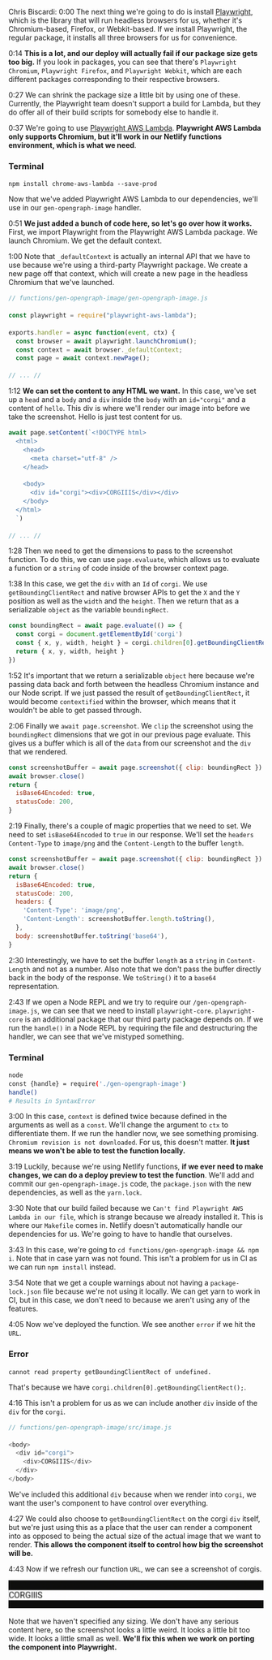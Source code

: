 Chris Biscardi: 0:00 The next thing we're going to do is install [Playwright](https://github.com/microsoft/playwright), which is the library that will run headless browsers for us, whether it's Chromium-based, Firefox, or Webkit-based. If we install Playwright, the regular package, it installs all three browsers for us for convenience.

0:14 **This is a lot, and our deploy will actually fail if our package size gets too big.** If you look in packages, you can see that there's `Playwright Chromium`, `Playwright Firefox`, and `Playwright Webkit`, which are each different packages corresponding to their respective browsers.

0:27 We can shrink the package size a little bit by using one of these. Currently, the Playwright team doesn't support a build for Lambda, but they do offer all of their build scripts for somebody else to handle it.

0:37 We're going to use [Playwright AWS Lambda](https://github.com/alixaxel/chrome-aws-lambda). **Playwright AWS Lambda only supports Chromium, but it'll work in our Netlify functions environment, which is what we need**.

### Terminal

```
npm install chrome-aws-lambda --save-prod
```

Now that we've added Playwright AWS Lambda to our dependencies, we'll use in our `gen-opengraph-image` handler.

0:51 **We just added a bunch of code here, so let's go over how it works.** First, we import Playwright from the Playwright AWS Lambda package. We launch Chromium. We get the default context.

1:00 Note that `_defaultContext` is actually an internal API that we have to use because we're using a third-party Playwright package. We create a new page off that context, which will create a new page in the headless Chromium that we've launched.

```js
// functions/gen-opengraph-image/gen-opengraph-image.js

const playwright = require("playwright-aws-lambda");

exports.handler = async function(event, ctx) {
  const browser = await playwright.launchChromium();
  const context = await browser._defaultContext;
  const page = await context.newPage();

// ... //
```

1:12 **We can set the content to any HTML we want.** In this case, we've set up a `head` and a `body` and a `div` inside the `body` with an `id="corgi"` and a content of `hello`. This div is where we'll render our image into before we take the screenshot. Hello is just test content for us.

```js
await page.setContent(`<!DOCTYPE html>
  <html>
    <head>
      <meta charset="utf-8" />
    </head>
  
    <body>
      <div id="corgi"><div>CORGIIIS</div></div>
    </body>
  </html>
  `)

// ... //
```

1:28 Then we need to get the dimensions to pass to the screenshot function. To do this, we can use `page.evaluate`, which allows us to evaluate a function or a `string` of code inside of the browser context page.

1:38 In this case, we get the `div` with an `Id` of `corgi`. We use `getBoundingClientRect` and native browser APIs to get the `X` and the `Y` position as well as the `width` and the `height`. Then we return that as a serializable `object` as the variable `boundingRect`.

```js
const boundingRect = await page.evaluate(() => {
  const corgi = document.getElementById('corgi')
  const { x, y, width, height } = corgi.children[0].getBoundingClientRect()
  return { x, y, width, height }
})
```

1:52 It's important that we return a serializable `object` here because we're passing data back and forth between the headless Chromium instance and our Node script. If we just passed the result of `getBoundingClientRect`, it would become `contextified` within the browser, which means that it wouldn't be able to get passed through.

2:06 Finally we `await page.screenshot`. We `clip` the screenshot using the `boundingRect` dimensions that we got in our previous page evaluate. This gives us a buffer which is all of the `data` from our screenshot and the `div` that we rendered.

```js
const screenshotBuffer = await page.screenshot({ clip: boundingRect })
await browser.close()
return {
  isBase64Encoded: true,
  statusCode: 200,
}
```

2:19 Finally, there's a couple of magic properties that we need to set. We need to set `isBase64Encoded` to `true` in our response. We'll set the `headers` `Content-Type` to `image/png` and the `Content-Length` to the buffer `length`.

```js
const screenshotBuffer = await page.screenshot({ clip: boundingRect })
await browser.close()
return {
  isBase64Encoded: true,
  statusCode: 200,
  headers: {
    'Content-Type': 'image/png',
    'Content-Length': screenshotBuffer.length.toString(),
  },
  body: screenshotBuffer.toString('base64'),
}
```

2:30 Interestingly, we have to set the buffer `length` as a `string` in `Content-Length` and not as a number. Also note that we don't pass the buffer directly back in the body of the response. We `toString()` it to a `base64` representation.

2:43 If we open a Node REPL and we try to require our `/gen-opengraph-image.js`, we can see that we need to install `playwright-core`. `playwright-core` is an additional package that our third party package depends on. If we run the `handle()` in a Node REPL by requiring the file and destructuring the handler, we can see that we've mistyped something.

### Terminal

```bash
node
const {handle} = require('./gen-opengraph-image')
handle()
# Results in SyntaxError
```

3:00 In this case, `context` is defined twice because defined in the arguments as well as a `const`. We'll change the argument to `ctx` to differentiate them. If we run the handler now, we see something promising. `Chromium revision is not downloaded`. For us, this doesn't matter. **It just means we won't be able to test the function locally.**

3:19 Luckily, because we're using Netlify functions, **if we ever need to make changes, we can do a deploy preview to test the function**. We'll add and commit our `gen-opengraph-image.js` code, the `package.json` with the new dependencies, as well as the `yarn.lock`.

3:30 Note that our build failed because we `Can't find Playwright AWS Lambda in our file`, which is strange because we already installed it. This is where our `Makefile` comes in. Netlify doesn't automatically handle our dependencies for us. We're going to have to handle that ourselves.

3:43 In this case, we're going to `cd functions/gen-opengraph-image && npm i`. Note that in case yarn was not found. This isn't a problem for us in CI as we can run `npm install` instead.

3:54 Note that we get a couple warnings about not having a `package-lock.json` file because we're not using it locally. We can get yarn to work in CI, but in this case, we don't need to because we aren't using any of the features.

4:05 Now we've deployed the function. We see another `error` if we hit the `URL`.

### Error

```
cannot read property getBoundingClientRect of undefined.
```

That's because we have `corgi.children[0].getBoundingClientRect();`.

4:16 This isn't a problem for us as we can include another `div` inside of the `div` for the `corgi`.

```js
// functions/gen-opengraph-image/src/image.js

<body>
  <div id="corgi">
    <div>CORGIIIS</div>
  </div>
</body>
```

We've included this additional `div` because when we render into `corgi`, we want the user's component to have control over everything.

4:27 We could also choose to `getBoundingClientRect` on the corgi `div` itself, but we're just using this as a place that the user can render a component into as opposed to being the actual size of the actual image that we want to render. **This allows the component itself to control how big the screenshot will be.**

4:43 Now if we refresh our function `URL`, we can see a screenshot of corgis.

![](../images/05-images/05-corig-screenshot.png)

Note that we haven't specified any sizing. We don't have any serious content here, so the screenshot looks a little weird. It looks a little bit too wide. It looks a little small as well. **We'll fix this when we work on porting the component into Playwright.**
